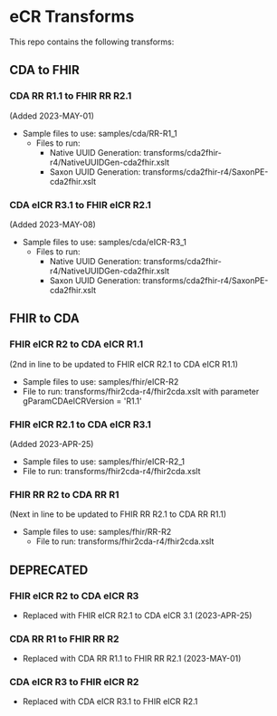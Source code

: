# eCR Transforms

This repo contains the following transforms:

## CDA to FHIR

### CDA RR R1.1 to FHIR RR R2.1 
(Added 2023-MAY-01)

* Sample files to use: samples/cda/RR-R1_1
  * Files to run:
    * Native UUID Generation: transforms/cda2fhir-r4/NativeUUIDGen-cda2fhir.xslt
    * Saxon UUID Generation: transforms/cda2fhir-r4/SaxonPE-cda2fhir.xslt
           
### CDA eICR R3.1 to FHIR eICR R2.1 
(Added 2023-MAY-08)

* Sample files to use: samples/cda/eICR-R3_1 
  * Files to run:
    * Native UUID Generation: transforms/cda2fhir-r4/NativeUUIDGen-cda2fhir.xslt
    * Saxon UUID Generation: transforms/cda2fhir-r4/SaxonPE-cda2fhir.xslt
         
## FHIR to CDA

### FHIR eICR R2 to CDA eICR R1.1 
(2nd in line to be updated to FHIR eICR R2.1 to CDA eICR R1.1)

* Sample files to use: samples/fhir/eICR-R2 
* File to run: transforms/fhir2cda-r4/fhir2cda.xslt with parameter gParamCDAeICRVersion = 'R1.1'
     
### FHIR eICR R2.1 to CDA eICR R3.1 
(Added 2023-APR-25)

* Sample files to use: samples/fhir/eICR-R2_1
* File to run: transforms/fhir2cda-r4/fhir2cda.xslt
      
### FHIR RR R2 to CDA RR R1 
(Next in line to be updated to FHIR RR R2.1 to CDA RR R1.1)

* Sample files to use: samples/fhir/RR-R2
     * File to run: transforms/fhir2cda-r4/fhir2cda.xslt 
  

## DEPRECATED 

### FHIR eICR R2 to CDA eICR R3
* Replaced with FHIR eICR R2.1 to CDA eICR 3.1 (2023-APR-25)

### CDA RR R1 to FHIR RR R2
* Replaced with CDA RR R1.1 to FHIR RR R2.1 (2023-MAY-01)

### CDA eICR R3 to FHIR eICR R2
* Replaced with CDA eICR R3.1 to FHIR eICR R2.1